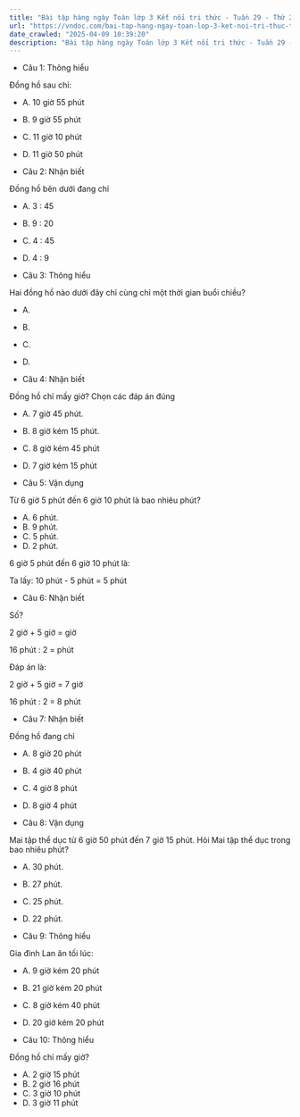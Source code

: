 ```yaml
---
title: "Bài tập hàng ngày Toán lớp 3 Kết nối tri thức - Tuần 29 - Thứ 2 gồm các câu hỏi tổng hợp nội dung trong bài Xem đồng hồ. Tháng - năm được học ở Tuần 29 trong chương trình Toán lớp 3 Tập 2 Kết nối tri thức."
url: "https://vndoc.com/bai-tap-hang-ngay-toan-lop-3-ket-noi-tri-thuc-tuan-29-thu-2-339810"
date_crawled: "2025-04-09 10:39:20"
description: "Bài tập hàng ngày Toán lớp 3 Kết nối tri thức - Tuần 29 - Thứ 2 gồm các câu hỏi tổng hợp nội dung trong bài Xem đồng hồ. Tháng - năm được học ở Tuần 29 trong chương trình Toán lớp 3 Tập 2 Kết nối tri thức."
---
```


* Câu 1:  Thông hiểu

Đồng hồ sau chỉ:

  * A. 10 giờ 55 phút 
  * B. 9 giờ 55 phút 
  * C. 11 giờ 10 phút 
  * D. 11 giờ 50 phút 



* Câu 2:  Nhận biết

Đồng hồ bên dưới đang chỉ

  * A. 3 : 45 
  * B. 9 : 20 
  * C. 4 : 45 
  * D. 4 : 9 



* Câu 3:  Thông hiểu

Hai đồng hồ nào dưới đây chỉ cùng chỉ một thời gian buổi chiều?

  * A. 
  * B. 
  * C. 
  * D. 



* Câu 4:  Nhận biết

Đồng hồ chỉ mấy giờ? Chọn các đáp án đúng

  * A. 7 giờ 45 phút. 
  * B. 8 giờ kém 15 phút. 
  * C. 8 giờ kém 45 phút 
  * D. 7 giờ kém 15 phút 



* Câu 5:  Vận dụng

Từ 6 giờ 5 phút đến 6 giờ 10 phút là bao nhiêu phút?

  * A. 6 phút. 
  * B. 9 phút. 
  * C. 5 phút. 
  * D. 2 phút. 



6 giờ 5 phút đến 6 giờ 10 phút là:

Ta lấy: 10 phút - 5 phút = 5 phút

* Câu 6:  Nhận biết

Số?

2 giờ + 5 giờ =  giờ

16 phút : 2 =  phút

Đáp án là:

2 giờ + 5 giờ = 7 giờ

16 phút : 2 = 8 phút

* Câu 7:  Nhận biết

Đồng hồ đang chỉ

  * A. 8 giờ 20 phút 
  * B. 4 giờ 40 phút 
  * C. 4 giờ 8 phút 
  * D. 8 giờ 4 phút 



* Câu 8:  Vận dụng

Mai tập thể dục từ 6 giờ 50 phút đến 7 giờ 15 phút. Hỏi Mai tập thể dục trong bao nhiêu phút?

  * A. 30 phút. 
  * B. 27 phút. 
  * C. 25 phút. 
  * D. 22 phút. 



* Câu 9:  Thông hiểu

Gia đình Lan ăn tối lúc:

  * A. 9 giờ kém 20 phút 
  * B. 21 giờ kém 20 phút 
  * C. 8 giờ kém 40 phút 
  * D. 20 giờ kém 20 phút 



* Câu 10:  Thông hiểu

Đồng hồ chỉ mấy giờ?

  * A. 2 giờ 15 phút 
  * B. 2 giờ 16 phút 
  * C. 3 giờ 10 phút 
  * D. 3 giờ 11 phút 


